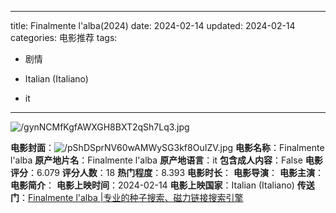 
---
title: Finalmente l'alba(2024)
date: 2024-02-14
updated: 2024-02-14
categories: 电影推荐
tags:

- 剧情

- Italian (Italiano)
- it
---

<img src="https://image.tmdb.org/t/p/original/gynNCMfKgfAWXGH8BXT2qSh7Lq3.jpg" alt="/gynNCMfKgfAWXGH8BXT2qSh7Lq3.jpg" title="/gynNCMfKgfAWXGH8BXT2qSh7Lq3.jpg">

**电影封面**：<img src="https://image.tmdb.org/t/p/w200/pShDSprNV60wAMWySG3kf8OuIZV.jpg" alt="/pShDSprNV60wAMWySG3kf8OuIZV.jpg" title="/pShDSprNV60wAMWySG3kf8OuIZV.jpg">
**电影名称**：Finalmente l'alba
**原产地片名**：Finalmente l'alba
**原产地语言**：it
**包含成人内容**：False
**电影评分**：6.079
**评分人数**：18
**热门程度**：8.393
**电影时长**：
**电影导演**：
**电影主演**：
**电影简介**：
**电影上映时间**：2024-02-14
**电影上映国家**：Italian (Italiano)
**传送门**：[Finalmente l'alba |专业的种子搜索、磁力链接搜索引擎](https://movie.amd794.com:2083/?search=Finalmente%20l%27alba&ordering=&mode=match_phrase&page_size=10&page=1)

